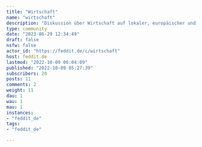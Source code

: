 ```yaml
---
title: "Wirtschaft" 
name: "wirtschaft"
description: "Diskussion über Wirtschaft auf lokaler, europäischer und weltweiter Ebene. Vor- und Nachteile der Globalisierung"
type: community
date: "2023-06-29 12:34:49"
draft: false
nsfw: false
actor_id: "https://feddit.de/c/wirtschaft"
host: feddit.de
lastmod: "2022-10-09 06:04:09"
published: "2022-10-09 05:27:39"
subscribers: 20
posts: 11
comments: 2
weight: 11
dau: 1
wau: 1
mau: 1
instances:
- "feddit_de"
tags: 
- "feddit_de"

---
```

